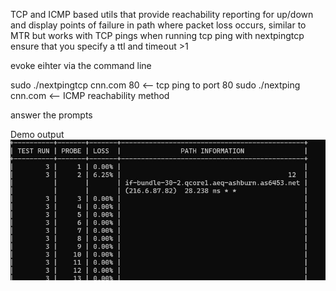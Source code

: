 TCP and ICMP based utils that provide reachability reporting for up/down and display points of failure in path where packet loss occurs, similar to MTR but works with TCP pings
when running tcp ping with nextpingtcp ensure that you specify a ttl and timeout >1

evoke eihter via the command line 

sudo ./nextpingtcp cnn.com 80 <-- tcp ping to port 80
sudo ./nextping cnn.com <-- ICMP reachability method

answer the prompts 

Demo output
![icmp run with loss](image.jpg "demo")
